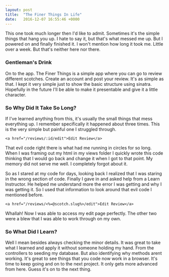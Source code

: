 ```yaml
---
layout: post
title:  "The Finer Things In Life"
date:   2016-12-07 16:55:46 +0000
---
```


This one took much longer then I'd like to admit. Sometimes it's the simple things that hang you up. I hate to say it, but that's what messed me up. But I powered on and finally finished it. I won't mention how long it took me. Little over a week. But that's neither here nor there.

### Gentleman's Drink
On to the app. The Finer Things is a simple app where you can go to review different scotches. Create an account and post your review. It's as simple as that. I kept it very simple just to show the basic structure using sinatra. Hopefully in the future I'll be able to make it presentable and give it a little character.

### So Why Did It Take So Long?
If I've learned anything from this, it's usually the small things that mess everything up. I remember specifically it happened about three times. This is the very simple but painful one I struggled through.

`<a href="/reviews/:id/edit">Edit Review</a>`

That evil code right there is what had me running in circles for so long. When I was framing out my html in my views folder I quickly wrote this code thinking that I would go back and change it when I got to that point. My memory did not serve me well. I completely forgot about it.

So as I stared at my code for days, looking back I realized that I was staring in the wrong section of code. Finally I gave in and asked help from a Learn Instructor. He helped me understand more the error I was getting and why I was getting it. So I used that information to look around that evil code I mentioned before.

`<a href="/reviews/<%=@scotch.slug%>/edit">Edit Review</a>`

Whallah! Now I was able to access my edit page perfectly. The other two were a blew that I was able to work through on my own.

### So What Did I Learn?
Well I mean besides always checking the minor details. It was great to take what I learned and apply it without someone holding my hand. From the controllers to seeding my database. But also identifying why methods arent working. It's great to see things that you code now work in a browser. It's time to keep going and on to the next project. It only gets more advanced from here.  Guess it's on to the next thing.




